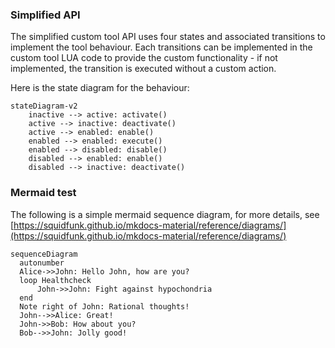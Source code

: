 
### Simplified API
The simplified custom tool API uses four states and associated transitions to implement the tool behaviour. Each transitions can be implemented in the custom tool LUA code to provide the custom functionality - if not implemented, the transition is executed without a custom action.

Here is the state diagram for the behaviour:

``` mermaid
stateDiagram-v2
    inactive --> active: activate()
    active --> inactive: deactivate()
    active --> enabled: enable()
    enabled --> enabled: execute()
    enabled --> disabled: disable()
    disabled --> enabled: enable()
    disabled --> inactive: deactivate()
```

### Mermaid test

The following is a simple mermaid sequence diagram, for more details, see [https://squidfunk.github.io/mkdocs-material/reference/diagrams/](https://squidfunk.github.io/mkdocs-material/reference/diagrams/)

``` mermaid
sequenceDiagram
  autonumber
  Alice->>John: Hello John, how are you?
  loop Healthcheck
      John->>John: Fight against hypochondria
  end
  Note right of John: Rational thoughts!
  John-->>Alice: Great!
  John->>Bob: How about you?
  Bob-->>John: Jolly good!
```

